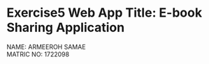 # Exercise5 Web App Title: E-book Sharing Application 
NAME: ARMEEROH SAMAE
<br>
MATRIC NO: 1722098

